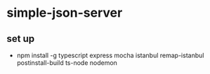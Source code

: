 # simple-json-server

## set up
- npm install -g typescript express mocha istanbul remap-istanbul postinstall-build ts-node nodemon